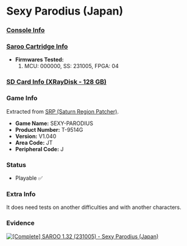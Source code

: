 # Sexy Parodius (Japan)

### [Console Info](../../../../Info/Consoles/VA13/README.md)

### [Saroo Cartridge Info](../../../../Info/Cartridges/RetroGameParadiseStore/1.32F/README.md)

- <b>Firmwares Tested:</b>
  1. MCU: 000000, SS: 231005, FPGA: 04

### [SD Card Info (XRayDisk - 128 GB)](../../../../Info/SdCards/XRayDisk/128GB/README.md)

### Game Info

Extracted from [SRP (Saturn Region Patcher)](https://segaxtreme.net/resources/saturn-region-patcher.81/download).

- <b>Game Name:</b> SEXY-PARODIUS
- <b>Product Number:</b> T-9514G
- <b>Version:</b> V1.040
- <b>Area Code:</b> JT
- <b>Peripheral Code:</b> J

### Status

- Playable :white_check_mark:

### Extra Info

It does need tests on another difficulties and with another characters.

### Evidence

[![[Complete] SAROO 1.32 (231005) - Sexy Parodius (Japan)](https://img.youtube.com/vi/obhZeSNKE-o/0.jpg)](https://www.youtube.com/watch?v=obhZeSNKE-o)
